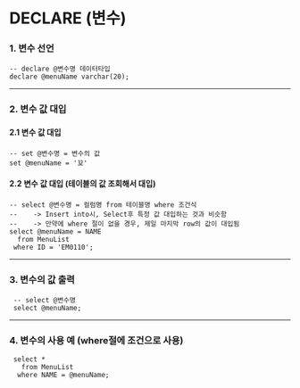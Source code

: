 # DECLARE (변수)

### 1. 변수 선언

```mssql
-- declare @변수명 데이터타입
declare @menuName varchar(20);
```



---



### 2. 변수 값 대입

#### 2.1 변수 값 대입

```mssql
-- set @변수명 = 변수의 값
set @menuName = '꾜'
```



#### 2.2 변수 값 대입 (테이블의 값 조회해서 대입)

```mssql
-- select @변수명 = 컬럼명 from 테이블명 where 조건식
--    -> Insert into시, Select후 특정 값 대입하는 것과 비슷함
--    -> 만약에 where 절이 없을 경우, 제일 마지막 row의 값이 대입됨
select @menuName = NAME
  from MenuList
 where ID = 'EM0110';
```



---



### 3. 변수의 값 출력

```mssql
 -- select @변수명
 select @menuName;
```



---



### 4. 변수의 사용 예 (where절에 조건으로 사용)

```mssql
 select *
   from MenuList
  where NAME = @menuName;
```



